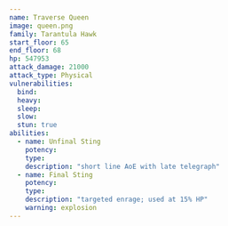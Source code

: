 ```yaml
---
name: Traverse Queen
image: queen.png
family: Tarantula Hawk
start_floor: 65
end_floor: 68
hp: 547953
attack_damage: 21000
attack_type: Physical
vulnerabilities:
  bind: 
  heavy: 
  sleep: 
  slow: 
  stun: true
abilities:
  - name: Unfinal Sting
    potency: 
    type: 
    description: "short line AoE with late telegraph"
  - name: Final Sting
    potency: 
    type: 
    description: "targeted enrage; used at 15% HP"
    warning: explosion
---
```

